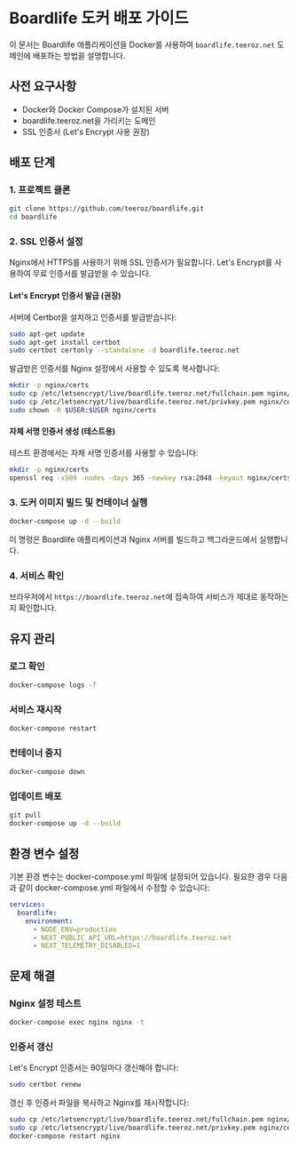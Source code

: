 # Boardlife 도커 배포 가이드

이 문서는 Boardlife 애플리케이션을 Docker를 사용하여 `boardlife.teeroz.net` 도메인에 배포하는 방법을 설명합니다.

## 사전 요구사항

- Docker와 Docker Compose가 설치된 서버
- boardlife.teeroz.net을 가리키는 도메인
- SSL 인증서 (Let's Encrypt 사용 권장)

## 배포 단계

### 1. 프로젝트 클론

```bash
git clone https://github.com/teeroz/boardlife.git
cd boardlife
```

### 2. SSL 인증서 설정

Nginx에서 HTTPS를 사용하기 위해 SSL 인증서가 필요합니다. Let's Encrypt를 사용하여 무료 인증서를 발급받을 수 있습니다.

#### Let's Encrypt 인증서 발급 (권장)

서버에 Certbot을 설치하고 인증서를 발급받습니다:

```bash
sudo apt-get update
sudo apt-get install certbot
sudo certbot certonly --standalone -d boardlife.teeroz.net
```

발급받은 인증서를 Nginx 설정에서 사용할 수 있도록 복사합니다:

```bash
mkdir -p nginx/certs
sudo cp /etc/letsencrypt/live/boardlife.teeroz.net/fullchain.pem nginx/certs/boardlife.teeroz.net.crt
sudo cp /etc/letsencrypt/live/boardlife.teeroz.net/privkey.pem nginx/certs/boardlife.teeroz.net.key
sudo chown -R $USER:$USER nginx/certs
```

#### 자체 서명 인증서 생성 (테스트용)

테스트 환경에서는 자체 서명 인증서를 사용할 수 있습니다:

```bash
mkdir -p nginx/certs
openssl req -x509 -nodes -days 365 -newkey rsa:2048 -keyout nginx/certs/boardlife.teeroz.net.key -out nginx/certs/boardlife.teeroz.net.crt
```

### 3. 도커 이미지 빌드 및 컨테이너 실행

```bash
docker-compose up -d --build
```

이 명령은 Boardlife 애플리케이션과 Nginx 서버를 빌드하고 백그라운드에서 실행합니다.

### 4. 서비스 확인

브라우저에서 `https://boardlife.teeroz.net`에 접속하여 서비스가 제대로 동작하는지 확인합니다.

## 유지 관리

### 로그 확인

```bash
docker-compose logs -f
```

### 서비스 재시작

```bash
docker-compose restart
```

### 컨테이너 중지

```bash
docker-compose down
```

### 업데이트 배포

```bash
git pull
docker-compose up -d --build
```

## 환경 변수 설정

기본 환경 변수는 docker-compose.yml 파일에 설정되어 있습니다. 필요한 경우 다음과 같이 docker-compose.yml 파일에서 수정할 수 있습니다:

```yaml
services:
  boardlife:
    environment:
      - NODE_ENV=production
      - NEXT_PUBLIC_API_URL=https://boardlife.teeroz.net
      - NEXT_TELEMETRY_DISABLED=1
```

## 문제 해결

### Nginx 설정 테스트

```bash
docker-compose exec nginx nginx -t
```

### 인증서 갱신

Let's Encrypt 인증서는 90일마다 갱신해야 합니다:

```bash
sudo certbot renew
```

갱신 후 인증서 파일을 복사하고 Nginx를 재시작합니다:

```bash
sudo cp /etc/letsencrypt/live/boardlife.teeroz.net/fullchain.pem nginx/certs/boardlife.teeroz.net.crt
sudo cp /etc/letsencrypt/live/boardlife.teeroz.net/privkey.pem nginx/certs/boardlife.teeroz.net.key
docker-compose restart nginx
```

